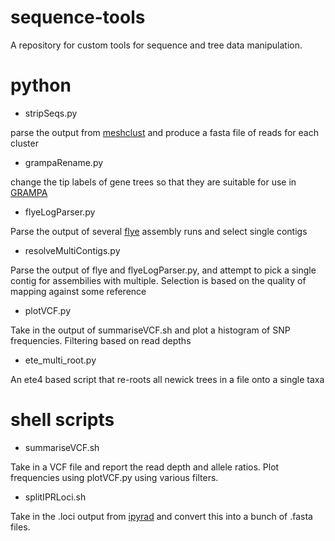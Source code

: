 # sequence-tools
A repository for custom tools for sequence and tree data manipulation.

# python
- stripSeqs.py

parse the output from [meshclust](https://github.com/BioinformaticsToolsmith/MeShClust) and produce a fasta file of reads for each cluster

- grampaRename.py

change the tip labels of gene trees so that they are suitable for use in [GRAMPA](https://github.com/gwct/grampa)

- flyeLogParser.py

Parse the output of several [flye](https://github.com/mikolmogorov/Flye) assembly runs and select single contigs

- resolveMultiContigs.py

Parse the output of flye and flyeLogParser.py, and attempt to pick a single contig for assembilies with multiple. Selection is based on the quality of mapping against some reference

- plotVCF.py

Take in the output of summariseVCF.sh and plot a histogram of SNP frequencies. Filtering based on read depths

- ete_multi_root.py

An ete4 based script that re-roots all newick trees in a file onto a single taxa

# shell scripts
- summariseVCF.sh

Take in a VCF file and report the read depth and allele ratios. Plot frequencies using plotVCF.py using various filters.

- splitIPRLoci.sh

Take in the .loci output from [ipyrad](https://github.com/dereneaton/ipyrad) and convert this into a bunch of .fasta files.
